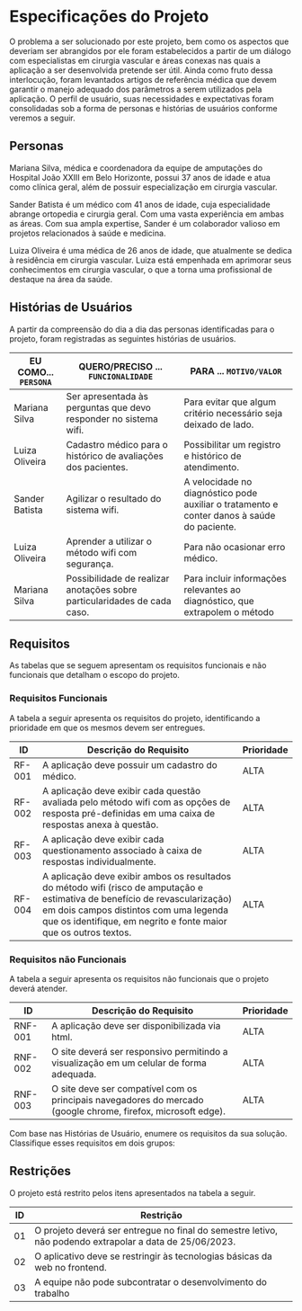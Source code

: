 # Especificações do Projeto

O problema a ser solucionado por este projeto, bem como os aspectos que deveriam ser abrangidos por ele foram estabelecidos a partir de um diálogo com especialistas em cirurgia vascular e áreas conexas nas quais a aplicação a ser desenvolvida pretende ser útil. Ainda como fruto dessa interlocução, foram levantados artigos de referência médica que devem garantir o manejo adequado dos parâmetros a serem utilizados pela aplicação. O perfil de usuário, suas necessidades e expectativas foram consolidadas sob a forma de personas e histórias de usuários conforme veremos a seguir.


## Personas

Mariana Silva, médica e coordenadora da equipe de amputações do Hospital João XXIII em Belo Horizonte, possui 37 anos de idade e atua como clínica geral, além de possuir especialização em cirurgia vascular.

Sander Batista é um médico com 41 anos de idade, cuja especialidade abrange ortopedia e cirurgia geral. Com uma vasta experiência em ambas as áreas. Com sua ampla expertise, Sander é um colaborador valioso em projetos relacionados à saúde e medicina.

Luiza Oliveira é uma médica de 26 anos de idade, que atualmente se dedica à residência em cirurgia vascular. Luiza está empenhada em aprimorar seus conhecimentos em cirurgia vascular, o que a torna uma profissional de destaque na área da saúde. 

## Histórias de Usuários

A partir da compreensão do dia a dia das personas identificadas para o projeto, foram registradas as seguintes histórias de usuários.

|EU COMO... `PERSONA`| QUERO/PRECISO ... `FUNCIONALIDADE` |PARA ... `MOTIVO/VALOR`                 |
|--------------------|------------------------------------|----------------------------------------|
|Mariana Silva       |Ser apresentada às perguntas que devo responder no sistema wifi.  |Para evitar que algum critério necessário seja deixado de lado.|
|Luiza Oliveira      |Cadastro médico para o histórico de avaliações dos pacientes.               |Possibilitar um registro e histórico de atendimento. |
|Sander Batista      |Agilizar o resultado do sistema wifi.|A velocidade no diagnóstico pode auxiliar o tratamento e conter danos à saúde do paciente. |
|Luiza Oliveira      |Aprender a utilizar o método wifi com segurança.|Para não ocasionar erro médico.|
|Mariana Silva       |Possibilidade de realizar anotações sobre particularidades de cada caso.|Para incluir informações relevantes ao diagnóstico, que extrapolem o método|

## Requisitos

As tabelas que se seguem apresentam os requisitos funcionais e não funcionais que detalham o escopo do projeto.

### Requisitos Funcionais

A tabela a seguir apresenta os requisitos do projeto, identificando a prioridade em que os mesmos devem ser entregues.

|ID    | Descrição do Requisito  | Prioridade |
|------|-----------------------------------------|----|
|RF-001| A aplicação deve possuir um cadastro do médico. | ALTA | 
|RF-002|A aplicação deve exibir cada questão avaliada pelo método wifi com as opções de resposta pré-definidas em uma caixa de respostas anexa à questão.  | ALTA |
|RF-003|A aplicação deve exibir cada questionamento associado à caixa de respostas individualmente.|ALTA|
|RF-004|A aplicação deve exibir ambos os resultados do método wifi (risco de amputação e estimativa de benefício de revascularização) em dois campos distintos com uma legenda que os identifique, em negrito e fonte maior que os outros textos.|ALTA|

### Requisitos não Funcionais
A tabela a seguir apresenta os requisitos não funcionais que o projeto deverá atender.

|ID     | Descrição do Requisito  |Prioridade |
|-------|-------------------------|----|
|RNF-001|A aplicação deve ser disponibilizada via html.| ALTA | 
|RNF-002|O site deverá ser responsivo permitindo a visualização em um celular de forma adequada.| ALTA | 
|RNF-003|O site deve ser compatível com os principais navegadores do mercado (google chrome, firefox, microsoft edge).|ALTA|

Com base nas Histórias de Usuário, enumere os requisitos da sua solução. Classifique esses requisitos em dois grupos:


## Restrições

O projeto está restrito pelos itens apresentados na tabela a seguir.

|ID| Restrição                                             |
|--|-------------------------------------------------------|
|01|O projeto deverá ser entregue no final do semestre letivo, não podendo extrapolar a data de 25/06/2023. |
|02|O aplicativo deve se restringir às tecnologias básicas da web no frontend. |
|03|A equipe não pode subcontratar o desenvolvimento do trabalho|


